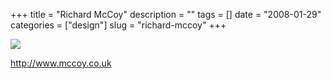 +++
title = "Richard McCoy"
description = ""
tags = []
date = "2008-01-29"
categories = ["design"]
slug = "richard-mccoy"
+++


 

  <div id="screens-thumbs" class="clearfix">
    <div class="txt-center" id="design-submission"><a href="http://www.mccoy.co.uk/"><img id='bluga-thumbnail-1054' class='bluga-thumbnail large' src='//media.konigi.com/bluga/
wt47f281d974004_0.jpg'/></a></div>  
  </div>   
<p><a href="http://www.mccoy.co.uk/">http://www.mccoy.co.uk</a></p>




